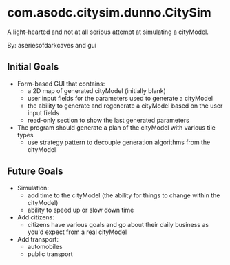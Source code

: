 # com.asodc.citysim.dunno.CitySim
A light-hearted and not at all serious attempt at simulating a cityModel.

By: aseriesofdarkcaves and gui

## Initial Goals
- Form-based GUI that contains:
   - a 2D map of generated cityModel (initially blank)
   - user input fields for the parameters used to generate a cityModel
   - the ability to generate and regenerate a cityModel based on the user input fields
   - read-only section to show the last generated parameters
- The program should generate a plan of the cityModel with various tile types
   - use strategy pattern to decouple generation algorithms from the cityModel

## Future Goals
- Simulation:
   - add time to the cityModel (the ability for things to change within the cityModel)
   - ability to speed up or slow down time
- Add citizens:
   - citizens have various goals and go about their daily business as you'd expect from a real cityModel
- Add transport:
   - automobiles
   - public transport
